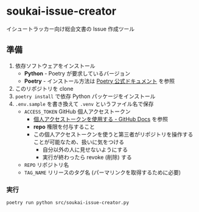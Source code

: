 # soukai-issue-creator

イシュートラッカー向け総会文書の Issue 作成ツール

## 準備

1. 依存ソフトウェアをインストール
   - **Python** - Poetry が要求しているバージョン
   - **Poetry** - インストール方法は [Poetry 公式ドキュメント](https://python-poetry.org/docs/) を参照
1. このリポジトリを clone
1. `poetry install` で依存 Python パッケージをインストール
1. `.env.sample` を書き換えて `.venv` というファイル名で保存
   - `ACCESS_TOKEN` GitHub 個人アクセストークン
     - [個人アクセストークンを使用する \- GitHub Docs](https://docs.github.com/ja/github/authenticating-to-github/keeping-your-account-and-data-secure/creating-a-personal-access-token) を参照
     - **repo** 権限を付与すること
     - この個人アクセストークンを使うと第三者がリポジトリを操作することが可能なため、扱いに気をつける
       - 自分以外の人に見せないようにする
       - 実行が終わったら revoke (削除) する
   - `REPO` リポジトリ名
   - `TAG_NAME` リリースのタグ名 (パーマリンクを取得するために必要)

### 実行

```sh
poetry run python src/soukai-issue-creator.py
```
